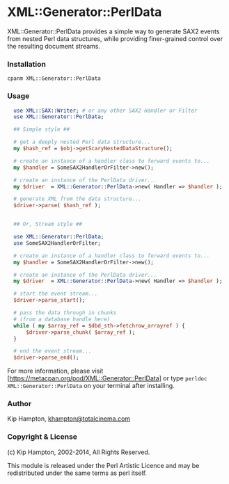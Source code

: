 XML::Generator::PerlData
========================

XML::Generator::PerlData provides a simple way to generate SAX2 events
from nested Perl data structures, while providing finer-grained control
over the resulting document streams.

### Installation ###

    cpanm XML::Generator::PerlData


### Usage ###

```perl
  use XML::SAX::Writer; # or any other SAX2 Handler or Filter
  use XML::Generator::PerlData;

  ## Simple style ##

  # get a deeply nested Perl data structure...
  my $hash_ref = $obj->getScaryNestedDataStructure();

  # create an instance of a handler class to forward events to...
  my $handler = SomeSAX2HandlerOrFilter->new();

  # create an instance of the PerlData driver...
  my $driver  = XML::Generator::PerlData->new( Handler => $handler );

  # generate XML from the data structure...
  $driver->parse( $hash_ref );


  ## Or, Stream style ##

  use XML::Generator::PerlData;
  use SomeSAX2HandlerOrFilter;

  # create an instance of a handler class to forward events to...
  my $handler = SomeSAX2HandlerOrFilter->new();

  # create an instance of the PerlData driver...
  my $driver  = XML::Generator::PerlData->new( Handler => $handler );

  # start the event stream...
  $driver->parse_start();

  # pass the data through in chunks
  # (from a database handle here)
  while ( my $array_ref = $dbd_sth->fetchrow_arrayref ) {
      $driver->parse_chunk( $array_ref );
  }

  # end the event stream...
  $driver->parse_end();
```

For more information, please visit [https://metacpan.org/pod/XML::Generator::PerlData]
or type ```perldoc XML::Generator::PerlData``` on your terminal after installing.

### Author ###

Kip Hampton, khampton@totalcinema.com

### Copyright & License ###

(c) Kip Hampton, 2002-2014, All Rights Reserved.

This module is released under the Perl Artistic Licence and
may be redistributed under the same terms as perl itself.

